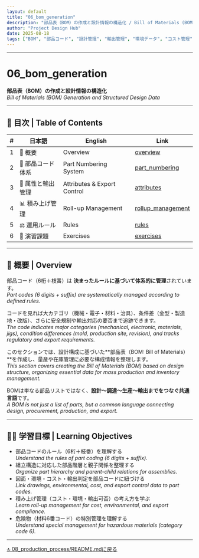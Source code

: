 ```yaml
---
layout: default
title: "06_bom_generation"
description: "部品表（BOM）の作成と設計情報の構造化 / Bill of Materials (BOM) Generation and Structured Design Data"
author: "Project Design Hub"
date: 2025-08-18
tags: ["BOM", "部品コード", "設計管理", "輸出管理", "環境データ", "コスト管理"]
---
```


---

# 06_bom_generation

**部品表（BOM）の作成と設計情報の構造化**  
*Bill of Materials (BOM) Generation and Structured Design Data*

---

## 📑 目次 | Table of Contents

| # | 日本語 | English | Link |
|---|--------|---------|------|
| 1 | 📘 概要 | Overview | [overview](https://samizo-aitl.github.io/EduMecha/08_production_process/06_bom_generation/overview.html) |
| 2 | 🔢 部品コード体系 | Part Numbering System | [part_numbering](https://samizo-aitl.github.io/EduMecha/08_production_process/06_bom_generation/part_numbering.html) |
| 3 | 📎 属性と輸出管理 | Attributes & Export Control | [attributes](https://samizo-aitl.github.io/EduMecha/08_production_process/06_bom_generation/attributes.html) |
| 4 | 📊 積み上げ管理 | Roll-up Management | [rollup_management](https://samizo-aitl.github.io/EduMecha/08_production_process/06_bom_generation/rollup_management.html) |
| 5 | ⚖️ 運用ルール | Rules | [rules](https://samizo-aitl.github.io/EduMecha/08_production_process/06_bom_generation/rules.html) |
| 6 | 🧪 演習課題 | Exercises | [exercises](https://samizo-aitl.github.io/EduMecha/08_production_process/06_bom_generation/exercises.html) |

---

## 📘 概要 | Overview
部品コード（6桁＋枝番）は **決まったルールに基づいて体系的に管理**されています。  
*Part codes (6 digits + suffix) are systematically managed according to defined rules.*  

コードを見れば大カテゴリ（機械・電子・材料・治具）、条件差（金型・製造地・改版）、さらに安全規制や輸出対応の要否まで追跡できます。  
*The code indicates major categories (mechanical, electronic, materials, jigs), condition differences (mold, production site, revision), and tracks regulatory and export requirements.*  

このセクションでは、設計構成に基づいた**部品表（BOM: Bill of Materials）**を作成し、量産や在庫管理に必要な構成情報を整理します。  
*This section covers creating the Bill of Materials (BOM) based on design structure, organizing essential data for mass production and inventory management.*  

BOMは単なる部品リストではなく、**設計〜調達〜生産〜輸出までをつなぐ共通言語**です。  
*A BOM is not just a list of parts, but a common language connecting design, procurement, production, and export.*  

---

## 🧑‍🏫 学習目標 | Learning Objectives
- 部品コードのルール（6桁＋枝番）を理解する  
  *Understand the rules of part coding (6 digits + suffix).*  
- 組立構造に対応した部品階層と親子関係を整理する  
  *Organize part hierarchy and parent-child relations for assemblies.*  
- 図面・環境・コスト・輸出判定を部品コードに紐づける  
  *Link drawings, environmental, cost, and export control data to part codes.*  
- 積み上げ管理（コスト・環境・輸出可否）の考え方を学ぶ  
  *Learn roll-up management for cost, environmental, and export compliance.*  
- 危険物（材料6番コード）の特別管理を理解する  
  *Understand special management for hazardous materials (category code 6).*

---

[🔝 08_production_process/README.mdに戻る ](../)
